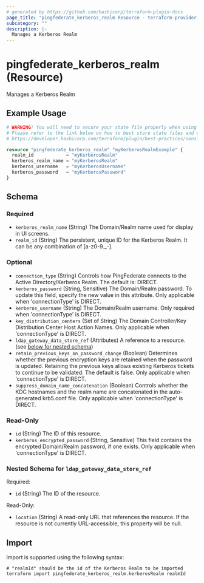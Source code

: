 ```yaml
---
# generated by https://github.com/hashicorp/terraform-plugin-docs
page_title: "pingfederate_kerberos_realm Resource - terraform-provider-pingfederate"
subcategory: ""
description: |-
  Manages a Kerberos Realm
---
```


# pingfederate_kerberos_realm (Resource)

Manages a Kerberos Realm

## Example Usage

```terraform
# WARNING! You will need to secure your state file properly when using this resource! #
# Please refer to the link below on how to best store state files and data within. #
# https://developer.hashicorp.com/terraform/plugin/best-practices/sensitive-state #

resource "pingfederate_kerberos_realm" "myKerberosRealmExample" {
  realm_id            = "myKerberosRealm"
  kerberos_realm_name = "myKerberosRealm"
  kerberos_username   = "myKerberosUsername"
  kerberos_password   = "myKerberosPassword"
}
```

<!-- schema generated by tfplugindocs -->
## Schema

### Required

- `kerberos_realm_name` (String) The Domain/Realm name used for display in UI screens.
- `realm_id` (String) The persistent, unique ID for the Kerberos Realm. It can be any combination of [a-z0-9._-].

### Optional

- `connection_type` (String) Controls how PingFederate connects to the Active Directory/Kerberos Realm. The default is: DIRECT.
- `kerberos_password` (String, Sensitive) The Domain/Realm password. To update this field, specify the new value in this attribute. Only applicable when 'connectionType' is DIRECT.
- `kerberos_username` (String) The Domain/Realm username. Only required when 'connectionType' is DIRECT.
- `key_distribution_centers` (Set of String) The Domain Controller/Key Distribution Center Host Action Names. Only applicable when 'connectionType' is DIRECT.
- `ldap_gateway_data_store_ref` (Attributes) A reference to a resource. (see [below for nested schema](#nestedatt--ldap_gateway_data_store_ref))
- `retain_previous_keys_on_password_change` (Boolean) Determines whether the previous encryption keys are retained when the password is updated. Retaining the previous keys allows existing Kerberos tickets to continue to be validated. The default is false. Only applicable when 'connectionType' is DIRECT.
- `suppress_domain_name_concatenation` (Boolean) Controls whether the KDC hostnames and the realm name are concatenated in the auto-generated krb5.conf file. Only applicable when 'connectionType' is DIRECT.

### Read-Only

- `id` (String) The ID of this resource.
- `kerberos_encrypted_password` (String, Sensitive) This field contains the encrypted Domain/Realm password, if one exists. Only applicable when 'connectionType' is DIRECT.

<a id="nestedatt--ldap_gateway_data_store_ref"></a>
### Nested Schema for `ldap_gateway_data_store_ref`

Required:

- `id` (String) The ID of the resource.

Read-Only:

- `location` (String) A read-only URL that references the resource. If the resource is not currently URL-accessible, this property will be null.

## Import

Import is supported using the following syntax:

```shell
# "realmId" should be the id of the Kerberos Realm to be imported
terraform import pingfederate_kerberos_realm.kerberosRealm realmId
```
